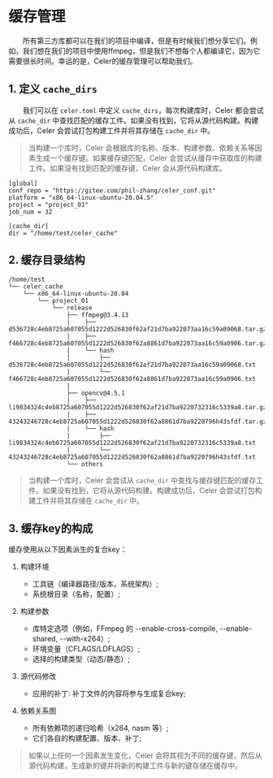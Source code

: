 # 缓存管理

&emsp;&emsp;所有第三方库都可以在我们的项目中编译，但是有时候我们想分享它们。例如，我们想在我们的项目中使用ffmpeg，但是我们不想每个人都编译它，因为它需要很长时间。幸运的是，Celer的缓存管理可以帮助我们。

## 1. 定义 `cache_dirs`

&emsp;&emsp;我们可以在 `celer.toml` 中定义 `cache_dirs`，每次构建库时，Celer 都会尝试从 `cache_dir` 中查找匹配的缓存工件。如果没有找到，它将从源代码构建。构建成功后，Celer 会尝试打包构建工件并将其存储在 `cache_dir` 中。

> 当构建一个库时，Celer 会根据库的名称、版本、构建参数、依赖关系等因素生成一个缓存键。如果缓存键匹配，Celer 会尝试从缓存中获取库的构建工件。如果没有找到匹配的缓存键，Celer 会从源代码构建库。

```
[global]
conf_repo = "https://gitee.com/phil-zhang/celer_conf.git"
platform = "x86_64-linux-ubuntu-20.04.5"
project = "project_01"
job_num = 32

[cache_dir]
dir = "/home/test/celer_cache"
```

## 2. 缓存目录结构

```
/home/test
└── celer_cache
    └── x86_64-linux-ubuntu-20.04
        └── project_01
            └── release
                ├── ffmpeg@3.4.13
                |    ├── d536728c4eb8725a607055d1222d526830f62af21d7ba922073aa16c59a09068.tar.gz
                |    ├── f466728c4eb8725a607055d1222d526830f62a8861d7ba922073aa16c59a0906.tar.gz
                |    └── hash
                |        ├── d536728c4eb8725a607055d1222d526830f62af21d7ba922073aa16c59a09068.txt
                |        └── f466728c4eb8725a607055d1222d526830f62a8861d7ba922073aa16c59a0906.txt
                |    
                ├── opencv@4.5.1
                |    ├── li9834324c4eb8725a607055d1222d526830f62af21d7ba9220732316c5339a8.tar.gz
                |    ├── 43243246728c4eb8725a607055d1222d526830f62a8861d7ba9220796h43sfdf.tar.gz
                |    └── hash
                |        ├── li9834324c4eb8725a607055d1222d526830f62af21d7ba9220732316c5339a8.txt
                |        └── 43243246728c4eb8725a607055d1222d526830f62a8861d7ba9220796h43sfdf.txt
                └── others
```

>当构建一个库时，Celer 会尝试从 `cache_dir` 中查找与缓存键匹配的缓存工件。如果没有找到，它将从源代码构建。构建成功后，Celer 会尝试打包构建工件并将其存储在 `cache_dir` 中。

## 3. 缓存key的构成

缓存使用从以下因素派生的复合key：

1. 构建环境

    - 工具链（编译器路径/版本，系统架构）;
    - 系统根目录（名称，配置）;

2. 构建参数

    - 库特定选项（例如，FFmpeg 的 --enable-cross-compile, --enable-shared, --with-x264）;
    - 环境变量（CFLAGS/LDFLAGS）;
    - 选择的构建类型（动态/静态）;

3. 源代码修改

    - 应用的补丁: 补丁文件的内容将参与生成复合key;

4. 依赖关系图
    - 所有依赖项的递归哈希（x264, nasm 等）;
    - 它们各自的构建配置、版本、补丁;

>如果以上任何一个因素发生变化，Celer 会将其视为不同的缓存键，然后从源代码构建，生成新的键并将新的构建工件与新的键存储在缓存中。

